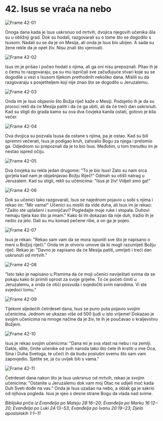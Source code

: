 # 42. Isus se vraća na nebo

![Frame 42-01](https://cdn.door43.org/obs/jpg/360px/obs-en-42-01.jpg)

Onoga dana kada je Isus uskrsnuo od mrtvih, dvojica njegovih učenika išla su u obližnji grad. Dok su hodali, razgovarali su o tome što se dogodilo s Isusom. Nadali su se da je on Mesija, ali onda je Isus bio ubijen. A sada su žene rekle da je opet živ. Nisu znali što vjerovati.

![Frame 42-02](https://cdn.door43.org/obs/jpg/360px/obs-en-42-02.jpg)

Isus im je prišao i počeo hodati s njima, ali ga oni nisu prepoznali. Pitao ih je o čemu to razgovaraju, pa su mu ispričali sve začuđujuće stvari koje su se dogodile u vezi s Isusom tijekom prethodnih nekoliko dana. Mislili su da razgovaraju s posjetiteljem koji nije znao što se dogodilo u Jeruzalemu.

![Frame 42-03](https://cdn.door43.org/obs/jpg/360px/obs-en-42-03.jpg)

Onda im je Isus objasnio što Božja riječ kaže o Mesiji. Podsjetio ih je da su proroci rekli da će Mesija patiti i da će ga ubiti, ali da će treći dan uskrsnuti. Kad su stigli do grada kamo su ova dva čovjeka kanila ostati, gotovo je bila večer.

![Frame 42-04](https://cdn.door43.org/obs/jpg/360px/obs-en-42-04.jpg)

Ova dvojica su pozvala Isusa da ostane s njima, pa je ostao. Kad su bili spremni večerati, Isus je podigao kruh, zahvalio Bogu za njega i prelomio ga. Odjednom su prepoznali da je to bio Isus. Međutim, u tom trenutku im je nestao ispred očiju.

![Frame 42-05](https://cdn.door43.org/obs/jpg/360px/obs-en-42-05.jpg)

Dva čovjeka su rekla jedan drugome: "To je bio Isus! Zato su nam srca gorjela kad nam je objašnjavao Božju Riječ!" Odmah su otišli natrag u Jeruzalem. Kad su stigli, rekli su učenicima: "Isus je živ! Vidjeli smo ga!"

![Frame 42-06](https://cdn.door43.org/obs/jpg/360px/obs-en-42-06.jpg)

Dok su učenici tako razgovarali, Isus se najednom pojavio u sobi s njima i rekao im: "Mir vama!" Učenici su mislili da vide duha, ali Isus im je rekao: "Zašto ste uplašeni i sumnjičavi? Pogledajte moje ruke i stopala. Duhovi nemaju tijela kao što ja imam." Kako bi im dokazao da nije duh, tražio ih je nešto za jelo. Dali su mu komad pečene ribe, a on ga je pojeo.

![Frame 42-07](https://cdn.door43.org/obs/jpg/360px/obs-en-42-07.jpg)

Isus je rekao: "Rekao sam vam da se mora ispuniti sve što je napisano o meni u Božjoj riječi." Onda im je otvorio umove da bi mogli razumijeti Božju riječ. Rekao je: "Davno je napisano da će Mesija patiti, umrijeti i treći dan uskrsnuti od mrtvih."

![Frame 42-08](https://cdn.door43.org/obs/jpg/360px/obs-en-42-08.jpg)

"Isto tako je napisano u Pismima da će moji učenici naviještati svima da se pokaju kako bi primili oprost za svoje grijehe. To će početi činiti u Jeruzalemu, a onda će otići posvuda i svjedočiti svim narodima. Vi ste svjedoci tomu."

![Frame 42-09](https://cdn.door43.org/obs/jpg/360px/obs-en-42-09.jpg)

Tijekom sljedećih četrdeset dana, Isus se puno puta pojavio svojim učenicima. Jednom se ukazao više od 500 ljudi u isto vrijeme! Dokazao je svojim učenicima na mnoge načine da je živ, te ih je poučavao o kraljevstvu Božjem.

![Frame 42-10](https://cdn.door43.org/obs/jpg/360px/obs-en-42-10.jpg)

Isus je rekao svojim učenicima: "Dana mi je sva vlast na nebu i na zemlji. Dakle, idite, činite učenike od svih naroda tako što ćete ih krstiti u ime Oca, Sina i Duha Svetoga, te učeći ih da budu poslušni svemu što sam vam zapovjedio. Sjetite se, ja ću uvijek biti s vama."

![Frame 42-11](https://cdn.door43.org/obs/jpg/360px/obs-en-42-11.jpg)

Četrdeset dana nakon što je Isus uskrsnuo od mrtvih, rekao je svojim učenicima: "Ostanite u Jeruzalemu dok vam moj Otac ne udijeli moć kada Duh Sveti dođe na vas." Onda je Isus uzašao na nebo, a oblak ga je sakrio od njihova pogleda. Isus je sjeo s desne strane Bogu da vlada nad svime.

_Biblijska priča iz Evanđelja po Mateju 28:16‒20; Evanđelja po Marku 16:12‒20; Evanđelja po Luki 24:13‒53; Evanđelja po Ivanu 20:19‒23; Djela apostolskih 1:1‒11_
